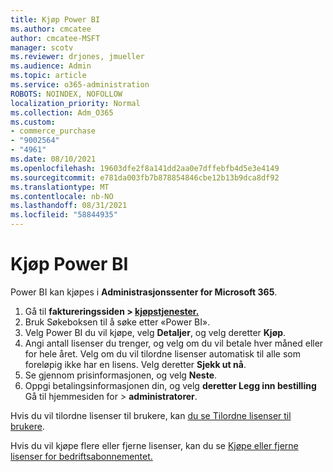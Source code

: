 ```yaml
---
title: Kjøp Power BI
ms.author: cmcatee
author: cmcatee-MSFT
manager: scotv
ms.reviewer: drjones, jmueller
ms.audience: Admin
ms.topic: article
ms.service: o365-administration
ROBOTS: NOINDEX, NOFOLLOW
localization_priority: Normal
ms.collection: Adm_O365
ms.custom:
- commerce_purchase
- "9002564"
- "4961"
ms.date: 08/10/2021
ms.openlocfilehash: 19603dfe2f8a141dd2aa0e7dffebfb4d5e3e4149
ms.sourcegitcommit: e781da003fb7b878854846cbe12b13b9dca8df92
ms.translationtype: MT
ms.contentlocale: nb-NO
ms.lasthandoff: 08/31/2021
ms.locfileid: "58844935"
---
```

# <a name="purchase-power-bi"></a>Kjøp Power BI

Power BI kan kjøpes i **Administrasjonssenter for Microsoft 365**.

1. Gå til **faktureringssiden > [kjøpstjenester.](https://go.microsoft.com/fwlink/p/?linkid=868433)**
2. Bruk Søkeboksen til å søke etter «Power BI».
3. Velg Power BI du vil kjøpe, velg **Detaljer**, og velg deretter **Kjøp**.
4. Angi antall lisenser du trenger, og velg om du vil betale hver måned eller for hele året. Velg om du vil tilordne lisenser automatisk til alle som foreløpig ikke har en lisens. Velg deretter **Sjekk ut nå**.
5. Se gjennom prisinformasjonen, og velg **Neste**.
6. Oppgi betalingsinformasjonen din, og velg **deretter Legg inn bestilling** Gå til hjemmesiden for  >  **administratorer**.

Hvis du vil tilordne lisenser til brukere, kan [du se Tilordne lisenser til brukere](https://docs.microsoft.com/microsoft-365/admin/manage/assign-licenses-to-users).

Hvis du vil kjøpe flere eller fjerne lisenser, kan du se [Kjøpe eller fjerne lisenser for bedriftsabonnementet.](https://docs.microsoft.com/microsoft-365/commerce/licenses/buy-licenses)